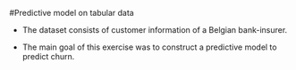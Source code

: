 #Predictive model on tabular data

- The dataset consists of customer information of a Belgian bank-insurer.

- The main goal of this exercise was to construct a predictive model to predict churn.
